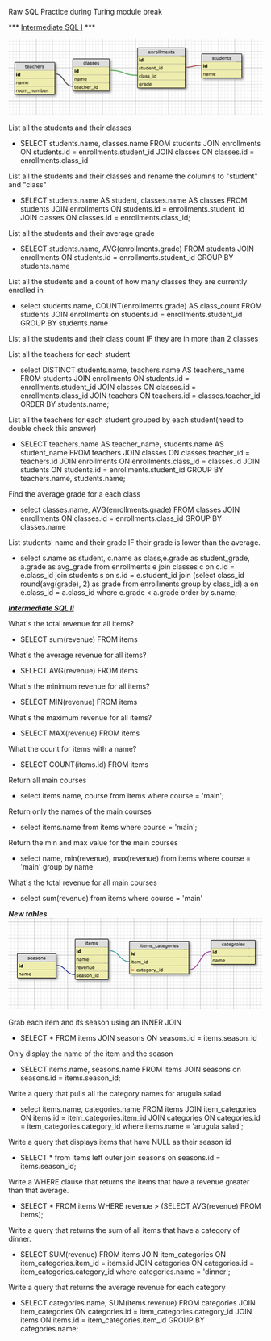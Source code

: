 Raw SQL Practice during Turing module break

*** [Intermediate SQL I](https://gist.github.com/case-eee/5affe7fd452336cef2c88121e8d49f5d)  ***

![alt tag](sql_table_1.png)

List all the students and their classes
* SELECT students.name, classes.name FROM students JOIN enrollments ON students.id = enrollments.student_id JOIN classes ON classes.id = enrollments.class_id

List all the students and their classes and rename the columns to "student" and "class"
* SELECT students.name AS student, classes.name AS classes FROM students JOIN enrollments ON students.id = enrollments.student_id JOIN classes ON classes.id = enrollments.class_id;

List all the students and their average grade
* SELECT students.name, AVG(enrollments.grade) FROM students JOIN enrollments ON students.id = enrollments.student_id GROUP BY students.name

List all the students and a count of how many classes they are currently enrolled in
* select students.name, COUNT(enrollments.grade) AS class_count FROM students JOIN enrollments on students.id = enrollments.student_id GROUP BY students.name

List all the students and their class count IF they are in more than 2 classes

List all the teachers for each student
* select DISTINCT  students.name, teachers.name AS teachers_name  FROM students JOIN enrollments ON students.id = enrollments.student_id JOIN classes ON classes.id = enrollments.class_id JOIN teachers ON teachers.id = classes.teacher_id ORDER BY students.name;

List all the teachers for each student grouped by each student(need to double check this answer)
* SELECT teachers.name AS teacher_name, students.name AS student_name FROM teachers JOIN classes ON classes.teacher_id = teachers.id JOIN enrollments ON enrollments.class_id = classes.id JOIN students ON students.id = enrollments.student_id GROUP BY teachers.name, students.name;

Find the average grade for a each class
* select classes.name, AVG(enrollments.grade) FROM classes JOIN enrollments ON classes.id = enrollments.class_id GROUP BY classes.name

List students' name and their grade IF their grade is lower than the average.
* select s.name as student, c.name as class,e.grade as student_grade, a.grade as avg_grade from enrollments e join classes c on c.id = e.class_id join students s on s.id = e.student_id join (select class_id round(avg(grade), 2) as grade from enrollments group by class_id) a on e.class_id = a.class_id where e.grade < a.grade order by s.name;


***[Intermediate SQL II](https://github.com/turingschool/lesson_plans/blob/master/ruby_03-professional_rails_applications/intermediate_sql.md)***

What's the total revenue for all items?
* SELECT sum(revenue) FROM items

What's the average revenue for all items?
* SELECT  AVG(revenue) FROM items

What's the minimum revenue for all items?
* SELECT  MIN(revenue) FROM items

What's the maximum revenue for all items?
* SELECT  MAX(revenue) FROM items

What the count for items with a name?
* SELECT COUNT(items.id) FROM items

Return all main courses
* select items.name, course from items where course = 'main';

Return only the names of the main courses
* select items.name from items where course = 'main';

Return the min and max value for the main courses
* select name, min(revenue), max(revenue) from items where course = 'main' group by name

What's the total revenue for all main courses
* select sum(revenue) from items where course = 'main'

***New tables***
![alt tag](sql_table.png)

Grab each item and its season using an INNER JOIN
* SELECT * FROM items JOIN seasons ON seasons.id = items.season_id

Only display the name of the item and the season
* SELECT items.name, seasons.name FROM items JOIN seasons on seasons.id = items.season_id;

Write a query that pulls all the category names for arugula salad
* select items.name, categories.name FROM items JOIN item_categories  ON items.id = item_categories.item_id JOIN categories ON categories.id = item_categories.category_id
where items.name = 'arugula salad';

Write a query that displays items that have NULL as their season id
* SELECT * from items left outer join seasons on seasons.id = items.season_id;

Write a WHERE clause that returns the items that have a revenue greater than that average.
* SELECT * FROM items WHERE revenue > (SELECT AVG(revenue) FROM items);

Write a query that returns the sum of all items that have a category of dinner.
 * SELECT SUM(revenue) FROM items JOIN item_categories ON item_categories.item_id = items.id JOIN categories ON categories.id = item_categories.category_id where categories.name = 'dinner';

Write a query that returns the average revenue for each category
* SELECT categories.name, SUM(items.revenue) FROM  categories JOIN item_categories ON categories.id = item_categories.category_id JOIN items ON items.id = item_categories.item_id GROUP BY categories.name;
